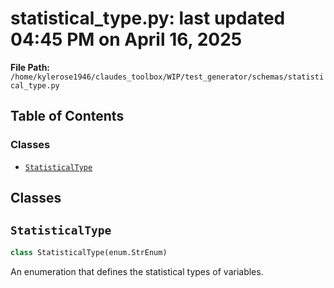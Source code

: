 # statistical_type.py: last updated 04:45 PM on April 16, 2025

**File Path:** `/home/kylerose1946/claudes_toolbox/WIP/test_generator/schemas/statistical_type.py`

## Table of Contents

### Classes

- [`StatisticalType`](#statisticaltype)

## Classes

## `StatisticalType`

```python
class StatisticalType(enum.StrEnum)
```

An enumeration that defines the statistical types of variables.
